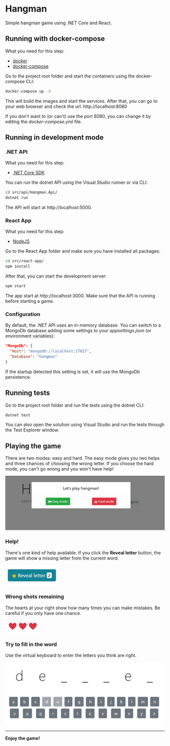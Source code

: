 # Hangman
Simple hangman game using .NET Core and React.

## Running with docker-compose
What you need for this step:
 - [docker](https://docs.docker.com/install/)
 - [docker-compose](https://docs.docker.com/compose/install/)

Go to the project root folder and start the containers using the docker-compose CLI:

```bash
docker-compose up -d
```
This will build the images and start the services.
After that, you can go to your web browser and check the url: http://localhost:8080

If you don't want to (or can't) use the port 8080, you can change it by editing the *docker-compose.yml* file.


## Running in development mode

### .NET API
What you need for this step:
 - [.NET Core SDK](https://dotnet.microsoft.com/download)

You can run the dotnet API using the Visual Studio runner or via CLI:
```bash
cd src/api/Hangman.Api/
dotnet run
```
The API will start at http://localhost:5000.

### React App
What you need for this step:
 - [NodeJS](https://nodejs.org/en/download/)

Go to the React App folder and make sure you have installed all packages:
```bash
cd src/react-app/
npm install
```
After that, you can start the development server:
```bash
npm start
```
The app start at http://localhost:3000.
Make sure that the API is running before starting a game.

### Configuration
By default, the .NET API uses an in-memory database.
You can switch to a MongoDb database adding some settings to your *appsettings.json* (or environment variables):
```json
"MongoDb": {
  "Host": "mongodb://localhost:27017",
  "Database": "hangman"
}
```
If the startup detected this setting is set, it will use the MongoDb persistence.

## Running tests
Go to the project root folder and run the tests using the dotnet CLI:
```bash
dotnet test
```
You can also open the solution using Visual Studio and run the tests through the Test Explorer window.

## Playing the game
There are two modes: easy and hard.
The easy mode gives you two helps and three chances of choosing the wrong letter.
If you choose the hard mode, you can't go wrong and you won't have help!

![Modes](img/modes.PNG?raw=true "Modes")

### Help!
There's one kind of help available. If you click the **Reveal letter** button, the game will show a missing letter from the current word.

![Help](img/reveal-letter.PNG?raw=true "Help")

### Wrong shots remaining
The hearts at your right show how many times you can make mistakes. Be careful if you only have one chance.

![Lifes](img/lifes.PNG?raw=true "Lifes")

### Try to fill in the word
Use the virtual keyboard to enter the letters you think are right.

![Virtual Keyboard](img/keyboard.PNG?raw=true "Virtual Keyboard")

---

**Enjoy the game!**

